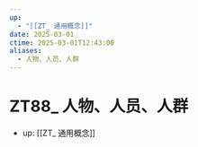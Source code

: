 ```yaml
---
up:
  - "[[ZT_ 通用概念]]"
date: 2025-03-01
ctime: 2025-03-01T12:43:00
aliases:
  - 人物、人员、人群
---
```


# ZT88_ 人物、人员、人群

- up: [[ZT_ 通用概念]]
